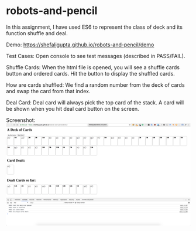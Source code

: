 # robots-and-pencil

In this assignment, I have used ES6 to represent the class of deck and its function shuffle and deal.

Demo: https://shefaligupta.github.io/robots-and-pencil/demo

Test Cases: Open console to see test messages (described in PASS/FAIL).

Shuffle Cards:
When the html file is opened, you will see a shuffle cards button and ordered cards.
Hit the button to display the shuffled cards.

How are cards shuffled: We find a random number from the deck of cards and swap the card from that index.

Deal Card:
Deal card will always pick the top card of the stack. A card will be shown when you hit deal card button on the screen.

Screenshot:
![Screenshot](/screenshot/screen.png)